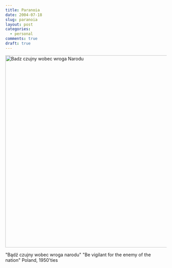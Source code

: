```yaml
---
title: Paranoia
date: 2004-07-18
slug: paranoia
layout: post
categories:
  - personal
comments: true
draft: true
---
```


<img src="http://www.karzyn.com/photoblog/czujny-wobec-wroga-narodu.jpg" alt="Badz czujny wobec wroga Narodu" width="600" border="0" />

"B&#261;d&#378; czujny wobec wroga narodu"
"Be vigilant for the enemy of the nation"
Poland, 1950'ties